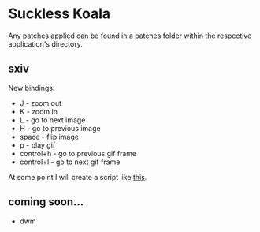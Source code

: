 # Suckless Koala
Any patches applied can be found in a patches folder within the respective application's directory.

## sxiv

New bindings:
* J - zoom out
* K - zoom in
* L - go to next image
* H - go to previous image
* space - flip image
* p - play gif
* control+h - go to previous gif frame
* control+l - go to next gif frame

At some point I will create a script like [this](https://github.com/LukeSmithxyz/voidrice/blob/master/.config/sxiv/exec/key-handler).

## coming soon...
* dwm
